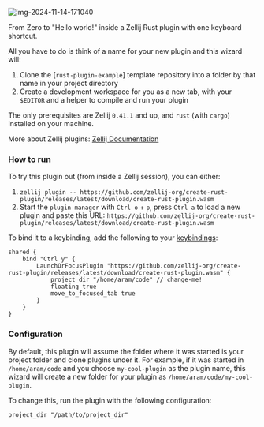 ![img-2024-11-14-171040](https://github.com/user-attachments/assets/ef9b9d79-369a-4303-afb5-ddbce66bd9d4)


From Zero to "Hello world!" inside a Zellij Rust plugin with one keyboard shortcut.

All you have to do is think of a name for your new plugin and this wizard will:
1. Clone the [`rust-plugin-example`] template repository into a folder by that name in your project directory
2. Create a development workspace for you as a new tab, with your `$EDITOR` and a helper to compile and run your plugin

The only prerequisites are Zellij `0.41.1` and up, and `rust` (with `cargo`) installed on your machine.

More about Zellij plugins: [Zellij Documentation][docs]

### How to run

To try this plugin out (from inside a Zellij session), you can either:
1. `zellij plugin -- https://github.com/zellij-org/create-rust-plugin/releases/latest/download/create-rust-plugin.wasm`
2. Start the `plugin manager` with `Ctrl o` + `p`, press `Ctrl a` to load a new plugin and paste this URL: `https://github.com/zellij-org/create-rust-plugin/releases/latest/download/create-rust-plugin.wasm`

To bind it to a keybinding, add the following to your [keybindings](https://zellij.dev/documentation/keybindings.html):
```kdl
shared {
    bind "Ctrl y" {
        LaunchOrFocusPlugin "https://github.com/zellij-org/create-rust-plugin/releases/latest/download/create-rust-plugin.wasm" {
            project_dir "/home/aram/code" // change-me!
            floating true
            move_to_focused_tab true
        }
    }
}
```

### Configuration
By default, this plugin will assume the folder where it was started is your project folder and clone plugins under it.
For example, if it was started in `/home/aram/code` and you choose `my-cool-plugin` as the plugin name, this wizard will create a new folder for your plugin as `/home/aram/code/my-cool-plugin`.

To change this, run the plugin with the following configuration:
```kdl
project_dir "/path/to/project_dir"
```

[zellij]: https://github.com/zellij-org/zellij
[docs]: https://zellij.dev/documentation/plugins.html
[rust-plugin-example]: https://github.com/zellij-org/rust-plugin-example
